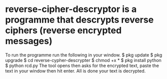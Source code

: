 # reverse-cipher-descryptor is a programme that descrypts reverse ciphers (reverse encrypted messages)
 To run the programme run the following in your window.
$ pkg update
$ pkg upgrade
$ cd reverse-cypher-descrypter
$ chmod +x *
$ pkg install python
$ python rcd.py
The tool opens then asks for the encrypted text, paste the text in your window then hit enter.
All is done your text is decrypted.
